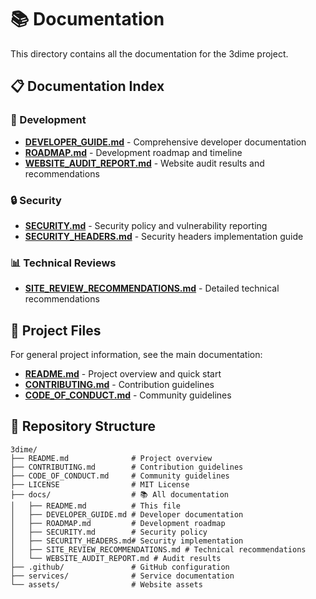 # 📚 Documentation

This directory contains all the documentation for the 3dime project.

## 📋 Documentation Index

### 🚀 Development
- **[DEVELOPER_GUIDE.md](DEVELOPER_GUIDE.md)** - Comprehensive developer documentation
- **[ROADMAP.md](ROADMAP.md)** - Development roadmap and timeline
- **[WEBSITE_AUDIT_REPORT.md](WEBSITE_AUDIT_REPORT.md)** - Website audit results and recommendations

### 🔒 Security
- **[SECURITY.md](SECURITY.md)** - Security policy and vulnerability reporting
- **[SECURITY_HEADERS.md](SECURITY_HEADERS.md)** - Security headers implementation guide

### 📊 Technical Reviews
- **[SITE_REVIEW_RECOMMENDATIONS.md](SITE_REVIEW_RECOMMENDATIONS.md)** - Detailed technical recommendations

## 🔗 Project Files

For general project information, see the main documentation:
- **[README.md](../README.md)** - Project overview and quick start
- **[CONTRIBUTING.md](../CONTRIBUTING.md)** - Contribution guidelines
- **[CODE_OF_CONDUCT.md](../CODE_OF_CONDUCT.md)** - Community guidelines

## 📁 Repository Structure

```
3dime/
├── README.md              # Project overview
├── CONTRIBUTING.md        # Contribution guidelines  
├── CODE_OF_CONDUCT.md     # Community guidelines
├── LICENSE                # MIT License
├── docs/                  # 📚 All documentation
│   ├── README.md          # This file
│   ├── DEVELOPER_GUIDE.md # Developer documentation
│   ├── ROADMAP.md         # Development roadmap
│   ├── SECURITY.md        # Security policy
│   ├── SECURITY_HEADERS.md# Security implementation
│   ├── SITE_REVIEW_RECOMMENDATIONS.md # Technical recommendations
│   └── WEBSITE_AUDIT_REPORT.md # Audit results
├── .github/               # GitHub configuration
├── services/              # Service documentation
└── assets/                # Website assets
```